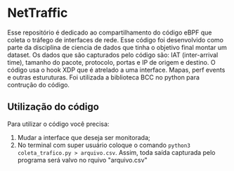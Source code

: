 # NetTraffic

Esse repositório é dedicado ao compartilhamento do código eBPF que coleta o tráfego de interfaces de rede. Esse código foi desenvolvido como parte da disciplina de ciencia de dados que tinha o objetivo final montar um dataset. Os dados que são capturados pelo código são: IAT (inter-arrival time), tamanho do pacote, protocolo, portas e IP de origem e destino.
O código usa o hook XDP que é atrelado a uma interface. Mapas, perf events e outras esturuturas. Foi utilizada a biblioteca BCC no python para contrução do código.

## Utilização do código

Para utilizar o código você precisa:

1.  Mudar a interface que deseja ser monitorada;
2.  No terminal com super usuário coloque o comando
   ```python3 coleta_trafico.py > arquivo.csv```.
Assim, toda saída capturada pelo programa será valvo no rquivo "arquivo.csv"
